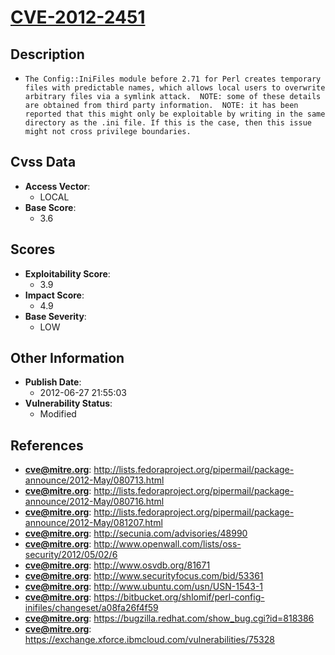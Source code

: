 
# [CVE-2012-2451](https://cve.mitre.org/cgi-bin/cvename.cgi?name=CVE-2012-2451)

## Description

- `The Config::IniFiles module before 2.71 for Perl creates temporary files with predictable names, which allows local users to overwrite arbitrary files via a symlink attack.  NOTE: some of these details are obtained from third party information.  NOTE: it has been reported that this might only be exploitable by writing in the same directory as the .ini file. If this is the case, then this issue might not cross privilege boundaries.`

## Cvss Data

- **Access Vector**:
  - LOCAL
- **Base Score**:
  - 3.6

## Scores

- **Exploitability Score**:
  - 3.9
- **Impact Score**:
  - 4.9
- **Base Severity**:
  - LOW

## Other Information

- **Publish Date**:
  - 2012-06-27 21:55:03
- **Vulnerability Status**:
  - Modified

## References

- **cve@mitre.org**: http://lists.fedoraproject.org/pipermail/package-announce/2012-May/080713.html
- **cve@mitre.org**: http://lists.fedoraproject.org/pipermail/package-announce/2012-May/080716.html
- **cve@mitre.org**: http://lists.fedoraproject.org/pipermail/package-announce/2012-May/081207.html
- **cve@mitre.org**: http://secunia.com/advisories/48990
- **cve@mitre.org**: http://www.openwall.com/lists/oss-security/2012/05/02/6
- **cve@mitre.org**: http://www.osvdb.org/81671
- **cve@mitre.org**: http://www.securityfocus.com/bid/53361
- **cve@mitre.org**: http://www.ubuntu.com/usn/USN-1543-1
- **cve@mitre.org**: https://bitbucket.org/shlomif/perl-config-inifiles/changeset/a08fa26f4f59
- **cve@mitre.org**: https://bugzilla.redhat.com/show_bug.cgi?id=818386
- **cve@mitre.org**: https://exchange.xforce.ibmcloud.com/vulnerabilities/75328
